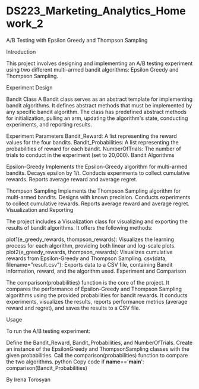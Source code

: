 # DS223_Marketing_Analytics_Homework_2

A/B Testing with Epsilon Greedy and Thompson Sampling

Introduction

This project involves designing and implementing an A/B testing experiment using two different multi-armed bandit algorithms: Epsilon Greedy and Thompson Sampling. 

Experiment Design

Bandit Class
A Bandit class serves as an abstract template for implementing bandit algorithms. It defines abstract methods that must be implemented by any specific bandit algorithm. The class has predefined abstract methods for initialization, pulling an arm, updating the algorithm's state, conducting experiments, and reporting results.

Experiment Parameters
Bandit_Reward: A list representing the reward values for the four bandits.
Bandit_Probabilities: A list representing the probabilities of reward for each bandit.
NumberOfTrials: The number of trials to conduct in the experiment (set to 20,000).
Bandit Algorithms

Epsilon-Greedy
Implements the Epsilon-Greedy algorithm for multi-armed bandits.
Decays epsilon by 1/t.
Conducts experiments to collect cumulative rewards.
Reports average reward and average regret.

Thompson Sampling
Implements the Thompson Sampling algorithm for multi-armed bandits.
Designs with known precision.
Conducts experiments to collect cumulative rewards.
Reports average reward and average regret.
Visualization and Reporting

The project includes a Visualization class for visualizing and exporting the results of bandit algorithms. It offers the following methods:

plot1(e_greedy_rewards, thompson_rewards): Visualizes the learning process for each algorithm, providing both linear and log-scale plots.
plot2(e_greedy_rewards, thompson_rewards): Visualizes cumulative rewards from Epsilon-Greedy and Thompson Sampling.
csv(data, filename="result.csv"): Exports data to a CSV file, containing Bandit information, reward, and the algorithm used.
Experiment and Comparison

The comparison(probabilities) function is the core of the project. It compares the performance of Epsilon-Greedy and Thompson Sampling algorithms using the provided probabilities for bandit rewards. It conducts experiments, visualizes the results, reports performance metrics (average reward and regret), and saves the results to a CSV file.

Usage

To run the A/B testing experiment:

Define the Bandit_Reward, Bandit_Probabilities, and NumberOfTrials.
Create an instance of the EpsilonGreedy and ThompsonSampling classes with the given probabilities.
Call the comparison(probabilities) function to compare the two algorithms.
python
Copy code
if __name__=='__main__':
    comparison(Bandit_Probabilities)
    
By Irena Torosyan
